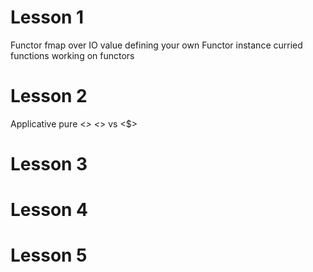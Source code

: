 # Lesson 1
Functor
fmap over IO value
defining your own Functor instance
curried functions working on functors

# Lesson 2
Applicative
pure
<*>
<*> vs <$>

# Lesson 3


# Lesson 4


# Lesson 5
